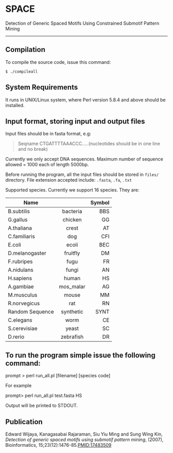 # SPACE
Detection of Generic Spaced Motifs Using Constrained Submotif Pattern Mining
____________________________________________________________________

## Compilation

To compile the source code, issue this command:

    $ ./compileall


## System Requirements
It runs in UNIX/Linux system, where Perl version 5.8.4 and above should be installed. 

## Input format, storing input and output files

   Input files should be in fasta format, e.g:
   
   >Seqname
   CTGATTTTAAACCC.....(nucleotides should be in one line and no break)

Currently we only accept DNA sequences. Maximum number of sequence
allowed = 1000 each of length 5000bp.

Before running the program, all the input files should be stored in 
`files/` directory. File extension accepted include: `.fasta`, `.fa`, `.txt`

   
Supported species.
Currently we support 16 species. They are:


   |Name           |                  |Symbol|
   |---------------|:----------------:|-----:|
   |B.subtilis     | bacteria         | BBS  |
   |G.gallus       | chicken          | GG   |
   |A.thaliana     | crest            | AT   |
   |C.familiaris   | dog              | CFI  |
   |E.coli         | ecoli            | BEC  |
   |D.melanogaster | fruitfly         | DM   |
   |F.rubripes     | fugu             | FR   |
   |A.nidulans     | fungi            | AN   |
   |H.sapiens      | human            | HS   |
   |A.gambiae      | mos_malar        | AG   |
   |M.musculus     | mouse            | MM   |
   |R.norvegicus   | rat              | RN   |
   |Random Sequence| synthetic        | SYNT |
   |C.elegans      | worm             | CE   |
   |S.cerevisiae   | yeast            | SC   |
   |D.rerio        | zebrafish        | DR   |

## To run the program simple issue the following command:

   prompt > perl run_all.pl [filename] [species code]

For example

   prompt> perl run_all.pl test.fasta HS

Output will be printed to STDOUT.

## Publication
Edward Wijaya, Kanagasabai Rajaraman, Siu Yiu Ming and Sung Wing Kin, 
*Detection of generic spaced motifs using submotif pattern mining*, (2007),
Bioinformatics, 15;23(12):1476-85.[PMID:17483509](http://www.ncbi.nlm.nih.gov/pubmed/17483509) 
